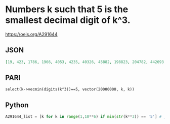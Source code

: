 # Numbers k such that 5 is the smallest decimal digit of k^3\.
https://oeis.org/A291644
## JSON
```JSON
[19, 423, 1786, 1966, 4053, 4235, 40326, 45882, 198823, 204782, 442693, 2131842, 3911966, 4061115, 4081435, 4603475, 8789299, 18027632, 40987223, 42647176, 44100092, 46097753, 88776682, 96439993, 96540315, 98954326, 190349299, 197967719, 423185632, 428896755, 463968436]
```
## PARI
```PARI
select(k->vecmin(digits(k^3))==5, vector(20000000, k, k))
```
## Python
```Python
A291644_list = [k for k in range(1,10**6) if min(str(k**3)) == '5'] # _Chai Wah Wu_, Aug 28 2017
```
